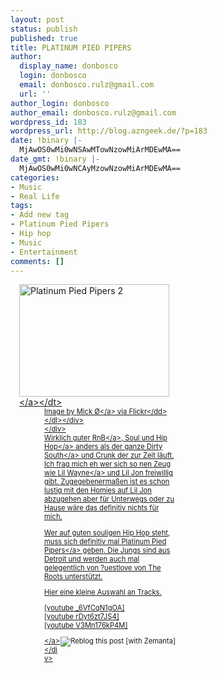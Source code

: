 ```yaml
---
layout: post
status: publish
published: true
title: PLATINUM PIED PIPERS
author:
  display_name: donbosco
  login: donbosco
  email: donbosco.rulz@gmail.com
  url: ''
author_login: donbosco
author_email: donbosco.rulz@gmail.com
wordpress_id: 183
wordpress_url: http://blog.azngeek.de/?p=183
date: !binary |-
  MjAwOS0wMi0wNSAwMTowNzowMiArMDEwMA==
date_gmt: !binary |-
  MjAwOS0wMi0wNCAyMzowNzowMiArMDEwMA==
categories:
- Music
- Real Life
tags:
- Add new tag
- Platinum Pied Pipers
- Hip hop
- Music
- Entertainment
comments: []
---
```

<div class="zemanta-img" style="margin: 1em; display: block;">
<div>
<dl class="wp-caption alignright" style="width: 250px;">
<dt class="wp-caption-dt"><a href="http:&#47;&#47;www.flickr.com&#47;photos&#47;41711515@N00&#47;138715232"><img title="Platinum Pied Pipers 2" src="http:&#47;&#47;farm1.static.flickr.com&#47;44&#47;138715232_578bbecca6_m.jpg" alt="Platinum Pied Pipers 2" width="240" height="180"><&#47;a><&#47;dt>
<dd class="wp-caption-dd zemanta-img-attribution" style="font-size: 0.8em;">Image by <a href="http:&#47;&#47;www.flickr.com&#47;photos&#47;41711515@N00&#47;138715232">Mick &Oslash;<&#47;a> via Flickr<&#47;dd> <&#47;dl><&#47;div><br />
<&#47;div><br />
Wirklich guter <a class="zem_slink" href="http:&#47;&#47;en.wikipedia.org&#47;wiki&#47;Rhythm_and_blues" title="Rhythm and blues" rel="wikipedia">RnB<&#47;a>, Soul und <a class="zem_slink" href="http:&#47;&#47;en.wikipedia.org&#47;wiki&#47;Hip_hop" title="Hip hop" rel="wikipedia">Hip Hop<&#47;a> anders als der ganze <a class="zem_slink" href="http:&#47;&#47;en.wikipedia.org&#47;wiki&#47;Southern_hip_hop" title="Southern hip hop" rel="wikipedia">Dirty South<&#47;a> und Crunk der zur Zeit l&auml;uft. Ich frag mich eh wer sich so nen Zeug wie <a class="zem_slink" href="http:&#47;&#47;www.cashmoney-records.com" title="Lil Wayne" rel="homepage">Lil Wayne<&#47;a> und Lil Jon freiwillig gibt. Zugegebenerma&szlig;en ist es schon lustig mit den Homies auf Lil Jon abzugehen aber f&uuml;r Unterwegs oder zu Hause w&auml;re das definitiv nichts f&uuml;r mich.</p>
<p>Wer auf guten souligen Hip Hop steht, muss sich definitiv mal <a class="zem_slink" href="http:&#47;&#47;www.ubiquityrecords.com" title="Platinum Pied Pipers" rel="homepage">Platinum Pied Pipers<&#47;a> geben. Die Jungs sind aus Detroit und werden auch mal gelegentlich von ?uestlove von The Roots unterst&uuml;tzt. </p>
<p>Hier eine kleine Auswahl an Tracks.</p>
<p>[youtube _6VfCqN1gOA]<br />
[youtube rDyt6zt7JS4]<br />
[youtube V3Mn176kP4M] </p>
<div style="margin-top: 10px; height: 15px;" class="zemanta-pixie"><a class="zemanta-pixie-a" href="http:&#47;&#47;reblog.zemanta.com&#47;zemified&#47;a3ca228e-8772-4b49-bd54-93f0707fa7ba&#47;" title="Zemified by Zemanta"><img style="border: medium none ; float: right;" class="zemanta-pixie-img" src="http:&#47;&#47;img.zemanta.com&#47;reblog_e.png?x-id=a3ca228e-8772-4b49-bd54-93f0707fa7ba" alt="Reblog this post [with Zemanta]"><&#47;a><&#47;div></p>
